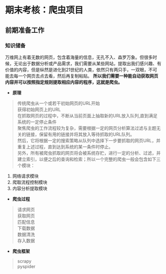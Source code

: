 # 期末考核：爬虫项目 #
## 前期准备工作 ##
### 知识储备 ###
 万维网上有着无数的网页，包含着海量的信息，无孔不入、森罗万象。但很多时候，无论出于数据分析或产品需求，我们需要从某些网站，提取出我们感兴趣、有价值的内容，但是纵然是进化到21世纪的人类，依然只有两只手，一双眼，不可能去每一个网页去点去看，然后再复制粘贴。 __所以我们需要一种能自动获取网页内容并可以按照指定规则提取相应内容的程序，这就是爬虫。__  
+  __原理__  
> 传统爬虫从一个或若干初始网页的URL开始  
> 获得初始网页上的URL  
> 在抓取网页的过程中，不断从当前页面上抽取新的URL放入队列,直到满足系统的一定停止条件  
> 聚焦爬虫的工作流程较为复杂，需要根据一定的网页分析算法过滤与主题无关的链接，保留有用的链接并将其放入等待抓取的URL队列。  
> 然后，它将根据一定的搜索策略从队列中选择下一步要抓取的网页URL，并重复上述过程，直到达到系统的某一条件时停止。  
> 另外，所有被爬虫抓取的网页将会被系统存贮，进行一定的分析、过滤，并建立索引，以便之后的查询和检索；所以一个完整的爬虫一般会包含如下三个模块：  
1. 网络请求模块  
2. 爬取流程控制模块  
3. 内容分析提取模块  
+ __爬虫过程__  
> 请求网页  
> 获取网页  
> 匹配信息  
> 下载数据  
> 数据清洗  
> 存入数据  
+ __爬虫框架__
> scrapy  
> pyspider  
